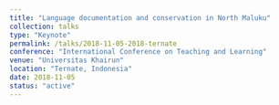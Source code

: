 ```yaml
---
title: "Language documentation and conservation in North Maluku"
collection: talks
type: "Keynote"
permalink: /talks/2018-11-05-2018-ternate
conference: "International Conference on Teaching and Learning"
venue: "Universitas Khairun"
location: "Ternate, Indonesia"
date: 2018-11-05
status: "active"
---
```

